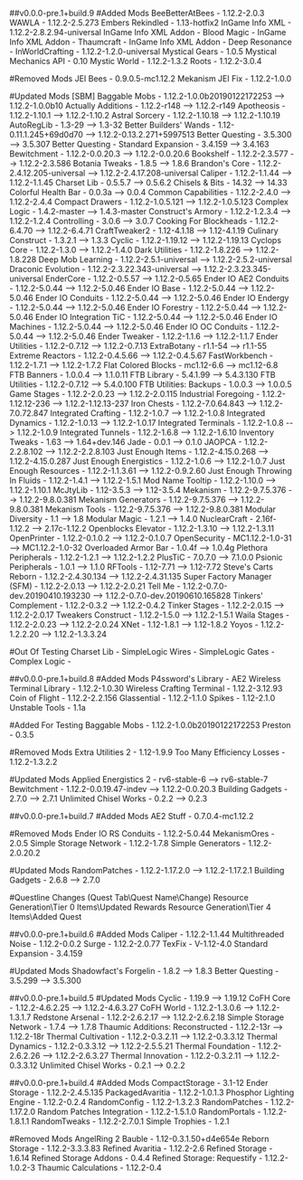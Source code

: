 ##v0.0.0-pre.1+build.9
#Added Mods
BeeBetterAtBees - 1.12.2-2.0.3
WAWLA - 1.12.2-2.5.273
Embers Rekindled - 1.13-hotfix2
InGame Info XML - 1.12.2-2.8.2.94-universal
InGame Info XML Addon - Blood Magic - 
InGame Info XML Addon - Thaumcraft - 
InGame Info XML Addon - Deep Resonance - 
InWorldCrafting - 1.12.2-1.2.0-universal
Mystical Gears - 1.0.5
Mystical Mechanics API - 0.10
Mystic World - 1.12.2-1.3.2
Roots - 1.12.2-3.0.4

#Removed Mods
JEI Bees - 0.9.0.5-mc1.12.2
Mekanism JEI Fix - 1.12.2-1.0.0

#Updated Mods
[SBM] Baggable Mobs - 1.12.2-1.0.0b20190122172253 --> 1.12.2-1.0.0b10
Actually Additions - 1.12.2-r148 --> 1.12.2-r149
Apotheosis - 1.12.2-1.10.1 --> 1.12.2-1.10.2
Astral Sorcery - 1.12.2-1.10.18 --> 1.12.2-1.10.19
AutoRegLib - 1.3-29 --> 1.3-32
Better Builders' Wands - 1.12-0.11.1.245+69d0d70 --> 1.12.2-0.13.2.271+5997513
Better Questing - 3.5.300 --> 3.5.307
Better Questing - Standard Expansion - 3.4.159 --> 3.4.163
Bewitchment - 1.12.2-0.0.20.3 --> 1.12.2-0.0.20.6
Bookshelf - 1.12.2-2.3.577 --> 1.12.2-2.3.586
Botania Tweaks - 1.8.5 --> 1.8.6
Brandon's Core - 1.12.2-2.4.12.205-universal --> 1.12.2-2.4.17.208-universal
Caliper - 1.12.2-1.1.44 --> 1.12.2-1.1.45
Charset Lib - 0.5.5.7 --> 0.5.6.2
Chisels & Bits - 14.32 --> 14.33
Colorful Health Bar - 0.0.3a --> 0.0.4
Common Capabilities - 1.12.2-2.4.0 --> 1.12.2-2.4.4
Compact Drawers - 1.12.2-1.0.5.121 --> 1.12.2-1.0.5.123
Complex Logic - 1.4.2-master --> 1.4.3-master
Construct's Armory - 1.12.2-1.2.3.4 --> 1.12.2-1.2.4
Controlling - 3.0.6 --> 3.0.7
Cooking For Blockheads - 1.12.2-6.4.70 --> 1.12.2-6.4.71
CraftTweaker2 - 1.12-4.1.18 --> 1.12-4.1.19
Culinary Construct - 1.3.2.1 --> 1.3.3
Cyclic - 1.12.2-1.19.12 --> 1.12.2-1.19.13
Cyclops Core - 1.12.2-1.3.0 --> 1.12.2-1.4.0
Dark Utilities - 1.12.2-1.8.226 --> 1.12.2-1.8.228
Deep Mob Learning - 1.12.2-2.5.1-universal --> 1.12.2-2.5.2-universal
Draconic Evolution - 1.12.2-2.3.22.343-universal --> 1.12.2-2.3.23.345-universal
EnderCore - 1.12.2-0.5.57 --> 1.12.2-0.5.65
Ender IO AE2 Conduits - 1.12.2-5.0.44 --> 1.12.2-5.0.46
Ender IO Base - 1.12.2-5.0.44 --> 1.12.2-5.0.46
Ender IO Conduits - 1.12.2-5.0.44 --> 1.12.2-5.0.46
Ender IO Endergy - 1.12.2-5.0.44 --> 1.12.2-5.0.46
Ender IO Forestry - 1.12.2-5.0.44 --> 1.12.2-5.0.46
Ender IO Integration TiC - 1.12.2-5.0.44 --> 1.12.2-5.0.46
Ender IO Machines - 1.12.2-5.0.44 --> 1.12.2-5.0.46
Ender IO OC Conduits - 1.12.2-5.0.44 --> 1.12.2-5.0.46
Ender Tweaker - 1.12.2-1.1.6 --> 1.12.2-1.1.7
Ender Utilities - 1.12.2-0.7.12 --> 1.12.2-0.7.13
ExtraBotany - r1.1-54 --> r1.1-55
Extreme Reactors - 1.12.2-0.4.5.66 --> 1.12.2-0.4.5.67
FastWorkbench - 1.12.2-1.7.1 --> 1.12.2-1.7.2
Flat Colored Blocks - mc1.12-6.6 --> mc1.12-6.8
FTB Banners - 1.0.0.4 --> 1.1.0.11
FTB Library - 5.4.1.99 --> 5.4.3.130
FTB Utilities - 1.12.2-0.7.12 --> 5.4.0.100
FTB Utilities: Backups - 1.0.0.3 --> 1.0.0.5
Game Stages - 1.12.2-2.0.23 --> 1.12.2-2.0.115
Industrial Foregoing - 1.12.2-1.12.12-236 --> 1.12.2-1.12.13-237
Iron Chests - 1.12.2-7.0.64.843 --> 1.12.2-7.0.72.847
Integrated Crafting - 1.12.2-1.0.7 --> 1.12.2-1.0.8
Integrated Dynamics - 1.12.2-1.0.13 --> 1.12.2-1.0.17
Integrated Terminals - 1.12.2-1.0.8 --> 1.12.2-1.0.9
Integrated Tunnels - 1.12.2-1.6.8 --> 1.12.2-1.6.10
Inventory Tweaks - 1.63 --> 1.64+dev.146
Jade - 0.0.1 --> 0.1.0
JAOPCA - 1.12.2-2.2.8.102 --> 1.12.2-2.2.8.103
Just Enough Items - 1.12.2-4.15.0.268 --> 1.12.2-4.15.0.287
Just Enough Energistics - 1.12.2-1.0.6 --> 1.12.2-1.0.7
Just Enough Resources - 1.12.2-1.1.3.61 --> 1.12.2-0.9.2.60
Just Enough Throwing In Fluids - 1.12.2-1.4.1 --> 1.12.2-1.5.1
Mod Name Tooltip - 1.12.2-1.10.0 --> 1.12.2-1.10.1
McJtyLib - 1.12-3.5.3 --> 1.12-3.5.4
Mekanism - 1.12.2-9.7.5.376 --> 1.12.2-9.8.0.381
Mekanism Generators - 1.12.2-9.7.5.376 --> 1.12.2-9.8.0.381
Mekanism Tools - 1.12.2-9.7.5.376 --> 1.12.2-9.8.0.381
Modular Diversity - 1.1 --> 1.8
Modular Magic - 1.2.1 --> 1.4.0
NuclearCraft - 2.16f-1.12.2 --> 2.17c-1.12.2
Openblocks Elevator - 1.12.2-1.3.10 --> 1.12.2-1.3.11
OpenPrinter - 1.12.2-0.1.0.2 --> 1.12.2-0.1.0.7
OpenSecurity - MC1.12.2-1.0-31 --> MC1.12.2-1.0-32
Overloaded Armor Bar - 1.0.4f --> 1.0.4g
Plethora Peripherals - 1.12.2-1.2.1 --> 1.12.2-1.2.2
PlusTiC - 7.0.7.0 --> 7.1.0.0
Psionic Peripherals - 1.0.1 --> 1.1.0
RFTools - 1.12-7.71 --> 1.12-7.72
Steve's Carts Reborn - 1.12.2-2.4.30.134 --> 1.12.2-2.4.31.135
Super Factory Manager (SFM) - 1.12.2-2.0.13 --> 1.12.2-2.0.21
Tell Me - 1.12.2-0.7.0-dev.20190410.193230 --> 1.12.2-0.7.0-dev.20190610.165828
Tinkers' Complement - 1.12.2-0.3.2 --> 1.12.2-0.4.2
Tinker Stages - 1.12.2-2.0.15 --> 1.12.2-2.0.17
Tweakers Construct - 1.12.2-1.5.0 --> 1.12.2-1.5.1
Waila Stages - 1.12.2-2.0.23 --> 1.12.2-2.0.24
XNet - 1.12-1.8.1 --> 1.12-1.8.2
Yoyos - 1.12.2-1.2.2.20 --> 1.12.2-1.3.3.24

#Out Of Testing
Charset Lib - 
SimpleLogic Wires - 
SimpleLogic Gates - 
Complex Logic - 



##v0.0.0-pre.1+build.8
#Added Mods
P4ssword's Library - 
AE2 Wireless Terminal Library - 1.12.2-1.0.30
Wireless Crafting Terminal - 1.12.2-3.12.93
Coin of Flight - 1.12.2-2.2.156
Glassential - 1.12.2-1.1.0
Spikes - 1.12-2.1.0
Unstable Tools - 1.1a

#Added For Testing
Baggable Mobs - 1.12.2-1.0.0b20190122172253
Preston - 0.3.5

#Removed Mods
Extra Utilities 2 - 1.12-1.9.9
Too Many Efficiency Losses - 1.12.2-1.3.2.2

#Updated Mods
Applied Energistics 2 - rv6-stable-6 --> rv6-stable-7
Bewitchment - 1.12.2-0.0.19.47-indev --> 1.12.2-0.0.20.3
Building Gadgets - 2.7.0 --> 2.7.1
Unlimited Chisel Works - 0.2.2 --> 0.2.3



##v0.0.0-pre.1+build.7
#Added Mods
AE2 Stuff - 0.7.0.4-mc1.12.2

#Removed Mods
Ender IO RS Conduits - 1.12.2-5.0.44
MekanismOres - 2.0.5
Simple Storage Network - 1.12.2-1.7.8
Simple Generators - 1.12.2-2.0.20.2

#Updated Mods
RandomPatches - 1.12.2-1.17.2.0 --> 1.12.2-1.17.2.1
Building Gadgets - 2.6.8 --> 2.7.0

#Questline Changes (Quest Tab\Quest Name\Change)
Resource Generation\Tier 0 Items\Updated Rewards
Resource Generation\Tier 4 Items\Added Quest



##v0.0.0-pre.1+build.6
#Added Mods
Caliper - 1.12.2-1.1.44
Multithreaded Noise - 1.12.2-0.0.2
Surge - 1.12.2-2.0.77
TexFix - V-1.12-4.0
Standard Expansion - 3.4.159

#Updated Mods
Shadowfact's Forgelin - 1.8.2 --> 1.8.3
Better Questing - 3.5.299 --> 3.5.300



##v0.0.0-pre.1+build.5
#Updated Mods
Cyclic - 1.19.9 --> 1.19.12
CoFH Core - 1.12.2-4.6.2.25 --> 1.12.2-4.6.3.27
CoFH World - 1.12.2-1.3.0.6 --> 1.12.2-1.3.1.7
Redstone Arsenal - 1.12.2-2.6.2.17 --> 1.12.2-2.6.2.18
Simple Storage Network - 1.7.4 --> 1.7.8
Thaumic Additions: Reconstructed - 1.12.2-13r --> 1.12.2-18r
Thermal Cultivation - 1.12.2-0.3.2.11 --> 1.12.2-0.3.3.12
Thermal Dynamics - 1.12.2-0.3.3.12 --> 1.12.2-2.5.5.21
Thermal Foundation - 1.12.2-2.6.2.26 --> 1.12.2-2.6.3.27
Thermal Innovation - 1.12.2-0.3.2.11 --> 1.12.2-0.3.3.12
Unlimited Chisel Works - 0.2.1 --> 0.2.2



##v0.0.0-pre.1+build.4
#Added Mods
CompactStorage - 3.1-12
Ender Storage - 1.12.2-2.4.5.135
PackagedAvaritia - 1.12.2-1.0.1.3
Phosphor Lighting Engine - 1.12.2-0.2.4
RandomConfig - 1.12.2-1.3.2.3
RandomPatches - 1.12.2-1.17.2.0
Random Patches Integration - 1.12.2-1.5.1.0
RandomPortals - 1.12.2-1.8.1.1
RandomTweaks - 1.12.2-2.7.0.1
Simple Trophies - 1.2.1

#Removed Mods
AngelRing 2 Bauble - 1.12-0.3.1.50+d4e654e
Reborn Storage - 1.12.2-3.3.3.83
Refined Avaritia - 1.12.2-2.6
Refined Storage - 1.6.14
Refined Storage Addons - 0.4.4
Refined Storage: Requestify - 1.12.2-1.0.2-3
Thaumic Calculations - 1.12.2-0.4
